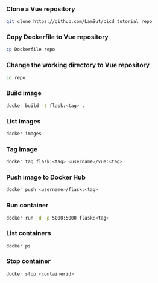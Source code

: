 ### Clone a Vue repository
```bash
git clone https://github.com/LamSut/cicd_tutorial repo
```
### Copy Dockerfile to Vue repository
```bash
cp Dockerfile repo
```
### Change the working directory to Vue repository
```bash
cd repo
```
### Build image
```bash
docker build -t flask:<tag> .
```
### List images
```bash
docker images
```
### Tag image
```bash
docker tag flask:<tag> <username>/vue:<tag> 
```
### Push image to Docker Hub
```bash
docker push <username>/flask:<tag>  
```
### Run container
```bash
docker run -d -p 5000:5000 flask:<tag>
```
### List containers
```bash
docker ps
```
### Stop container
```bash
docker stop <containerid>
```